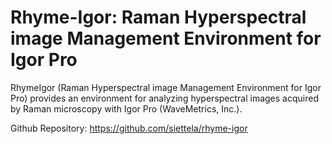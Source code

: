 # Rhyme-Igor: Raman Hyperspectral image Management Environment for Igor Pro 

RhymeIgor (Raman Hyperspectral image Management Environment for Igor Pro) provides an environment for analyzing hyperspectral images acquired by Raman microscopy with Igor Pro (WaveMetrics, Inc.).


Github Repository: https://github.com/siettela/rhyme-igor

